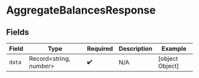 # AggregateBalancesResponse


## Fields

| Field                    | Type                     | Required                 | Description              | Example                  |
| ------------------------ | ------------------------ | ------------------------ | ------------------------ | ------------------------ |
| `data`                   | Record<string, *number*> | :heavy_check_mark:       | N/A                      | [object Object]          |